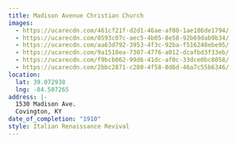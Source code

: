 ```yaml
---
title: Madison Avenue Christian Church
images:
  - https://ucarecdn.com/461cf21f-d2d1-46ae-af00-1ae186de1794/
  - https://ucarecdn.com/0593c07c-aec5-4b05-8e58-92b69dab9b34/
  - https://ucarecdn.com/aa63d792-3953-4f3c-92ba-f516248ebe95/
  - https://ucarecdn.com/9a1518ea-7307-4776-a012-dcafbd3f33eb/
  - https://ucarecdn.com/f9bcb062-99d6-41dc-af0c-33dce0bc8058/
  - https://ucarecdn.com/2bbc2871-c280-4f58-8d6d-46a7c55b6346/
location:
  lat: 39.072938
  lng: -84.507265
address: |-
  1530 Madison Ave.
  Covington, KY
date_of_completion: "1910"
style: Italian Renaissance Revival
---
```

